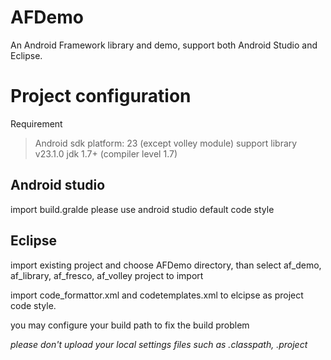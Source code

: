 # AFDemo
An Android Framework library and demo, support both Android Studio and Eclipse.

# Project configuration
Requirement
>Android sdk platform: 23 (except volley module)
>support library  v23.1.0
>jdk 1.7+ (compiler level 1.7)

## Android studio
import build.gralde
please use android studio default code style

## Eclipse 
import existing project and choose AFDemo directory, than select af_demo, af_library, af_fresco, af_volley project to import

import code_formattor.xml and codetemplates.xml to elcipse as project code style.

you may configure your build path to fix the build problem

*please don't upload your local settings files such as .classpath, .project*




